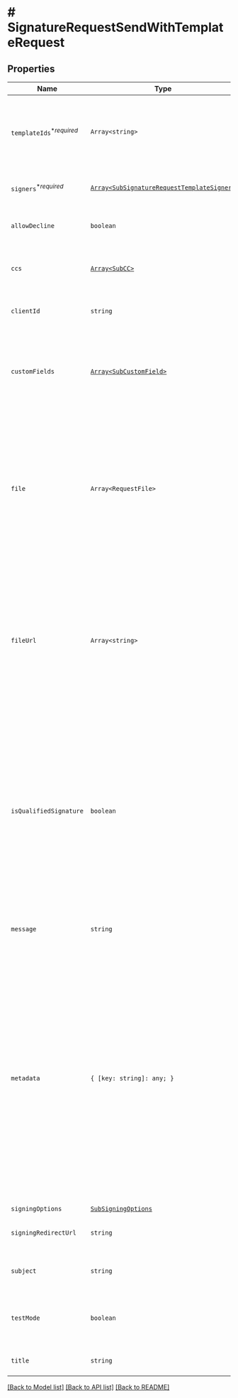 # # SignatureRequestSendWithTemplateRequest



## Properties

Name | Type | Description | Notes
------------ | ------------- | ------------- | -------------
| `templateIds`<sup>*_required_</sup> | ```Array<string>``` |  Use `template_ids` to create a SignatureRequest from one or more templates, in the order in which the template will be used.  |  |
| `signers`<sup>*_required_</sup> | [```Array<SubSignatureRequestTemplateSigner>```](SubSignatureRequestTemplateSigner.md) |  Add Signers to your Templated-based Signature Request.  |  |
| `allowDecline` | ```boolean``` |  Allows signers to decline to sign a document if `true`. Defaults to `false`.  |  [default to false] |
| `ccs` | [```Array<SubCC>```](SubCC.md) |  Add CC email recipients. Required when a CC role exists for the Template.  |  |
| `clientId` | ```string``` |  The client ID of the ApiApp you want to associate with this request.  |  |
| `customFields` | [```Array<SubCustomField>```](SubCustomField.md) |  An array defining values and options for custom fields. Required when defining when a custom field exists in the Template.  |  |
| `file` | ```Array<RequestFile>``` |  **file** or **file_url** is required, but not both.<br><br>Use `file[]` to indicate the uploaded file(s) to send for signature.<br><br>Currently we only support use of either the `file[]` parameter or `file_url[]` parameter, not both.  |  |
| `fileUrl` | ```Array<string>``` |  **file_url** or **file** is required, but not both.<br><br>Use `file_url[]` to have HelloSign download the file(s) to send for signature.<br><br>Currently we only support use of either the `file[]` parameter or `file_url[]` parameter, not both.  |  |
| `isQualifiedSignature` | ```boolean``` |  Send with a value of `true` if you wish to enable  [Qualified Electronic Signatures](https://www.hellosign.com/features/qualified-electronic-signatures) (QES),  which requires a face-to-face call to verify the signer&#39;s identity.&lt;br&gt;<br>**Note**: QES is only available on the Premium API plan as an add-on purchase.  Cannot be used in `test_mode`. Only works on requests with one signer.  |  [default to false] |
| `message` | ```string``` |  The custom message in the email that will be sent to the signers.  |  |
| `metadata` | ```{ [key: string]: any; }``` |  Key-value data that should be attached to the signature request. This metadata is included in all API responses and events involving the signature request. For example, use the metadata field to store a signer&#39;s order number for look up when receiving events for the signature request.<br><br>Each request can include up to 10 metadata keys, with key names up to 40 characters long and values up to 1000 characters long.  |  |
| `signingOptions` | [```SubSigningOptions```](SubSigningOptions.md) |    |  |
| `signingRedirectUrl` | ```string``` |  The URL you want signers redirected to after they successfully sign.  |  |
| `subject` | ```string``` |  The subject in the email that will be sent to the signers.  |  |
| `testMode` | ```boolean``` |  Whether this is a test, the signature request will not be legally binding if set to `true`. Defaults to `false`.  |  [default to false] |
| `title` | ```string``` |  The title you want to assign to the SignatureRequest.  |  |

[[Back to Model list]](../../README.md#models) [[Back to API list]](../../README.md#endpoints) [[Back to README]](../../README.md)
